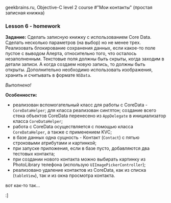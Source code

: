 geekbrains.ru, Objective-C level 2 course
#"Мои контакты" (простая записная книжка)

### Lesson 6 - homework
**Задание:** Сделать записную книжку с использованием Core Data. Сделать несколько параметров (на выбор) но не менее трех. Реализовать блокирование сохранения данных, если какое-то поле пустое с выводом Алерта, относительно того, что осталось незаполненным. Текстовые поля должны быть скрыты, когда заходим в детали записи. А когда создаем новую запись, то должны быть открыты. Дополнительно необходимо использовать изображения, хранить и считывать в формате `NSData`.

*Выполнено!*

**Особенности:**
- реализован вспомогательный класс для работы с CoreData - `CoreDataHelper`; для класса реализован синглтон; создание всего стека объектов CoreData перенесено из `AppDelegate` в инициализатор класса `CoreDataHelper`;
- работа с CoreData осуществляется с помощью класса `CoreDataHelper`, а также с применением KVC;
- в базе данных одна сущность - Контакт (`Contact`) с пятью строковыми атрибутами и картинкой;
- при запуске приложения, если в базе пусто, добавляются два тестовых контакта;
- при создании нового контакта можно выбирать картинку из PhotoLibrary телефона (использую `UIImagePickerController`);
- реализовано удаление контактов из CoreData, как из списка (`tableView`), так и из окна просмотра контакта.

вот как-то так...

:]
